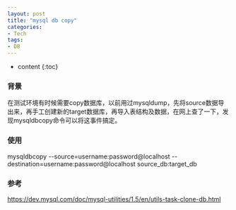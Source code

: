 ```yaml
---
layout: post
title: "mysql db copy"
categories: 
- Tech
tags:
- DB
---
```


* content
{:toc}

### 背景
在测试环境有时候需要copy数据库，以前用过mysqldump，先将source数据导出来，再手工创建新的target数据库，再导入表结构及数据，在网上查了一下，发现mysqldbcopy命令可以将这事件搞定。

### 使用
mysqldbcopy --source=username:password@localhost --destination=username:password@localhost source_db:target_db

### 参考
https://dev.mysql.com/doc/mysql-utilities/1.5/en/utils-task-clone-db.html
